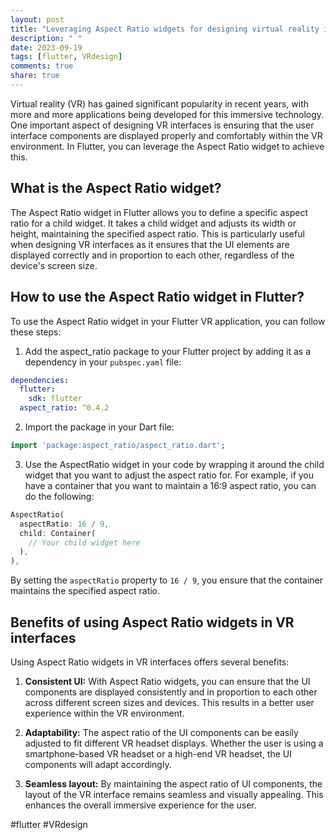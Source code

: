 ```yaml
---
layout: post
title: "Leveraging Aspect Ratio widgets for designing virtual reality interfaces in Flutter"
description: " "
date: 2023-09-19
tags: [flutter, VRdesign]
comments: true
share: true
---
```


Virtual reality (VR) has gained significant popularity in recent years, with more and more applications being developed for this immersive technology. One important aspect of designing VR interfaces is ensuring that the user interface components are displayed properly and comfortably within the VR environment. In Flutter, you can leverage the Aspect Ratio widget to achieve this.

## What is the Aspect Ratio widget?

The Aspect Ratio widget in Flutter allows you to define a specific aspect ratio for a child widget. It takes a child widget and adjusts its width or height, maintaining the specified aspect ratio. This is particularly useful when designing VR interfaces as it ensures that the UI elements are displayed correctly and in proportion to each other, regardless of the device's screen size.

## How to use the Aspect Ratio widget in Flutter?

To use the Aspect Ratio widget in your Flutter VR application, you can follow these steps:

1. Add the aspect_ratio package to your Flutter project by adding it as a dependency in your `pubspec.yaml` file:

```yaml
dependencies:
  flutter:
    sdk: flutter
  aspect_ratio: ^0.4.2
```

2. Import the package in your Dart file:

```dart
import 'package:aspect_ratio/aspect_ratio.dart';
```

3. Use the AspectRatio widget in your code by wrapping it around the child widget that you want to adjust the aspect ratio for. For example, if you have a container that you want to maintain a 16:9 aspect ratio, you can do the following:

```dart
AspectRatio(
  aspectRatio: 16 / 9,
  child: Container(
    // Your child widget here
  ),
),
```

By setting the `aspectRatio` property to `16 / 9`, you ensure that the container maintains the specified aspect ratio.

## Benefits of using Aspect Ratio widgets in VR interfaces

Using Aspect Ratio widgets in VR interfaces offers several benefits:

1. **Consistent UI:** With Aspect Ratio widgets, you can ensure that the UI components are displayed consistently and in proportion to each other across different screen sizes and devices. This results in a better user experience within the VR environment.

2. **Adaptability:** The aspect ratio of the UI components can be easily adjusted to fit different VR headset displays. Whether the user is using a smartphone-based VR headset or a high-end VR headset, the UI components will adapt accordingly.

3. **Seamless layout:** By maintaining the aspect ratio of UI components, the layout of the VR interface remains seamless and visually appealing. This enhances the overall immersive experience for the user.

#flutter #VRdesign